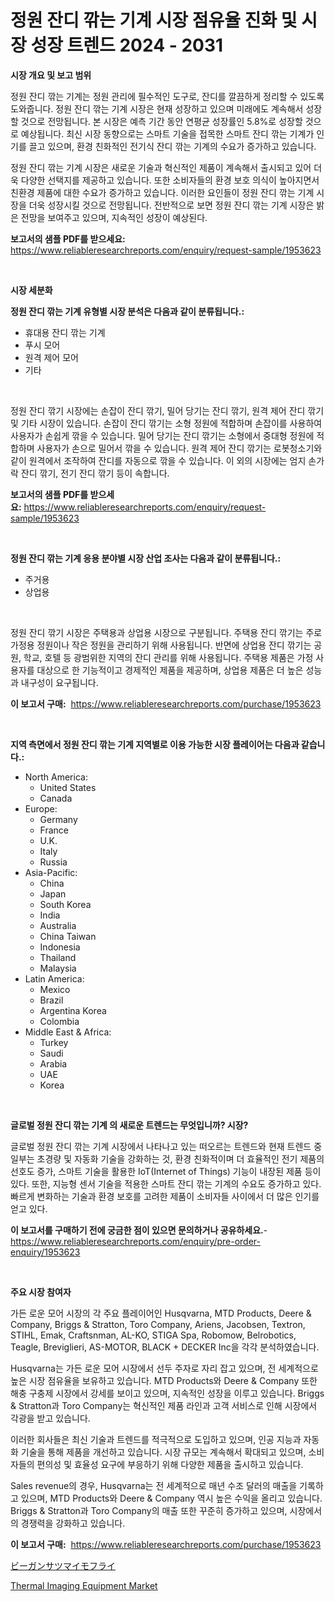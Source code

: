 <p><h1>정원 잔디 깎는 기계 시장 점유율 진화 및 시장 성장 트렌드 2024 - 2031</h1></p><p><strong>시장 개요 및 보고 범위</strong></p>
<p><p>정원 잔디 깎는 기계는 정원 관리에 필수적인 도구로, 잔디를 깔끔하게 정리할 수 있도록 도와줍니다. 정원 잔디 깎는 기계 시장은 현재 성장하고 있으며 미래에도 계속해서 성장할 것으로 전망됩니다. 본 시장은 예측 기간 동안 연평균 성장률인 5.8%로 성장할 것으로 예상됩니다. 최신 시장 동향으로는 스마트 기술을 접목한 스마트 잔디 깎는 기계가 인기를 끌고 있으며, 환경 친화적인 전기식 잔디 깎는 기계의 수요가 증가하고 있습니다. </p><p>정원 잔디 깎는 기계 시장은 새로운 기술과 혁신적인 제품이 계속해서 출시되고 있어 더욱 다양한 선택지를 제공하고 있습니다. 또한 소비자들의 환경 보호 의식이 높아지면서 친환경 제품에 대한 수요가 증가하고 있습니다. 이러한 요인들이 정원 잔디 깎는 기계 시장을 더욱 성장시킬 것으로 전망됩니다. 전반적으로 보면 정원 잔디 깎는 기계 시장은 밝은 전망을 보여주고 있으며, 지속적인 성장이 예상된다.</p></p>
<p><strong>보고서의 샘플 PDF를 받으세요:</strong> <a href="https://www.reliableresearchreports.com/enquiry/request-sample/1953623">https://www.reliableresearchreports.com/enquiry/request-sample/1953623</a></p>
<p>&nbsp;</p>
<p><strong>시장 세분화</strong></p>
<p><strong>정원 잔디 깎는 기계 유형별 시장 분석은 다음과 같이 분류됩니다.:</strong></p>
<p><ul><li>휴대용 잔디 깎는 기계</li><li>푸시 모어</li><li>원격 제어 모어</li><li>기타</li></ul></p>
<p>&nbsp;</p>
<p><p>정원 잔디 깎기 시장에는 손잡이 잔디 깎기, 밀어 당기는 잔디 깎기, 원격 제어 잔디 깎기 및 기타 시장이 있습니다. 손잡이 잔디 깎기는 소형 정원에 적합하며 손잡이를 사용하여 사용자가 손쉽게 깎을 수 있습니다. 밀어 당기는 잔디 깎기는 소형에서 중대형 정원에 적합하며 사용자가 손으로 밀어서 깎을 수 있습니다. 원격 제어 잔디 깎기는 로봇청소기와 같이 원격에서 조작하여 잔디를 자동으로 깎을 수 있습니다. 이 외의 시장에는 엄지 손가락 잔디 깎기, 전기 잔디 깎기 등이 속합니다.</p></p>
<p><strong>보고서의 샘플 PDF를 받으세요:</strong>&nbsp;<a href="https://www.reliableresearchreports.com/enquiry/request-sample/1953623">https://www.reliableresearchreports.com/enquiry/request-sample/1953623</a></p>
<p>&nbsp;</p>
<p><strong> 정원 잔디 깎는 기계 응용 분야별 시장 산업 조사는 다음과 같이 분류됩니다.:</strong></p>
<p><ul><li>주거용</li><li>상업용</li></ul></p>
<p>&nbsp;</p>
<p><p>정원 잔디 깎기 시장은 주택용과 상업용 시장으로 구분됩니다. 주택용 잔디 깎기는 주로 가정용 정원이나 작은 정원을 관리하기 위해 사용됩니다. 반면에 상업용 잔디 깎기는 공원, 학교, 호텔 등 광범위한 지역의 잔디 관리를 위해 사용됩니다. 주택용 제품은 가정 사용자를 대상으로 한 기능적이고 경제적인 제품을 제공하며, 상업용 제품은 더 높은 성능과 내구성이 요구됩니다.</p></p>
<p><strong>이 보고서 구매:</strong>&nbsp; <a href="https://www.reliableresearchreports.com/purchase/1953623">https://www.reliableresearchreports.com/purchase/1953623</a></p>
<p>&nbsp;</p>
<p><strong>지역 측면에서 정원 잔디 깎는 기계 지역별로 이용 가능한 시장 플레이어는 다음과 같습니다.:</strong></p>
<p><ul>
    <li>
        North America:
        <ul>
            <li>United States</li>
            <li>Canada</li>
        </ul>
    </li>
    <li>
        Europe:
        <ul>
            <li>Germany</li>
            <li>France</li>
            <li>U.K.</li>
            <li>Italy</li>
            <li>Russia</li>
        </ul>
    </li>
    <li>
        Asia-Pacific:
        <ul>
            <li>China</li>
            <li>Japan</li>
            <li>South Korea</li>
            <li>India</li>
            <li>Australia</li>
            <li>China Taiwan</li>
            <li>Indonesia</li>
            <li>Thailand</li>
            <li>Malaysia</li>
        </ul>
    </li>
    <li>
        Latin America:
        <ul>
            <li>Mexico</li>
            <li>Brazil</li>
            <li>Argentina Korea</li>
            <li>Colombia</li>
        </ul>
    </li>
    <li>
        Middle East & Africa:
        <ul>
            <li>Turkey</li>
            <li>Saudi</li>
            <li>Arabia</li>
            <li>UAE</li>
            <li>Korea</li>
        </ul>
    </li>
    </ul></p>
<p>&nbsp;</p>
<p><strong>글로벌 정원 잔디 깎는 기계 의 새로운 트렌드는 무엇입니까? 시장?</strong></p>
<p><p>글로벌 정원 잔디 깎는 기계 시장에서 나타나고 있는 떠오르는 트렌드와 현재 트렌드 중 일부는 초경량 및 자동화 기술을 강화하는 것, 환경 친화적이며 더 효율적인 전기 제품의 선호도 증가, 스마트 기술을 활용한 IoT(Internet of Things) 기능이 내장된 제품 등이 있다. 또한, 지능형 센서 기술을 적용한 스마트 잔디 깎는 기계의 수요도 증가하고 있다. 빠르게 변화하는 기술과 환경 보호를 고려한 제품이 소비자들 사이에서 더 많은 인기를 얻고 있다.</p></p>
<p><strong>이 보고서를 구매하기 전에 궁금한 점이 있으면 문의하거나 공유하세요.</strong>- <a href="https://www.reliableresearchreports.com/enquiry/pre-order-enquiry/1953623">https://www.reliableresearchreports.com/enquiry/pre-order-enquiry/1953623</a></p>
<p>&nbsp;</p>
<p><strong>주요 시장 참여자</strong></p>
<p><p>가든 로운 모어 시장의 각 주요 플레이어인 Husqvarna, MTD Products, Deere & Company, Briggs & Stratton, Toro Company, Ariens, Jacobsen, Textron, STIHL, Emak, Craftsnman, AL-KO, STIGA Spa, Robomow, Belrobotics, Teagle, Breviglieri, AS-MOTOR, BLACK + DECKER Inc을 각각 분석하였습니다.</p><p>Husqvarna는 가든 로운 모어 시장에서 선두 주자로 자리 잡고 있으며, 전 세계적으로 높은 시장 점유율을 보유하고 있습니다. MTD Products와 Deere & Company 또한 해충 구충제 시장에서 강세를 보이고 있으며, 지속적인 성장을 이루고 있습니다. Briggs & Stratton과 Toro Company는 혁신적인 제품 라인과 고객 서비스로 인해 시장에서 각광을 받고 있습니다.</p><p>이러한 회사들은 최신 기술과 트렌드를 적극적으로 도입하고 있으며, 인공 지능과 자동화 기술을 통해 제품을 개선하고 있습니다. 시장 규모는 계속해서 확대되고 있으며, 소비자들의 편의성 및 효율성 요구에 부응하기 위해 다양한 제품을 출시하고 있습니다.</p><p>Sales revenue의 경우, Husqvarna는 전 세계적으로 매년 수조 달러의 매출을 기록하고 있으며, MTD Products와 Deere & Company 역시 높은 수익을 올리고 있습니다. Briggs & Stratton과 Toro Company의 매출 또한 꾸준히 증가하고 있으며, 시장에서의 경쟁력을 강화하고 있습니다.</p></p>
<p><strong>이 보고서 구매:</strong>&nbsp;&nbsp;<a href="https://www.reliableresearchreports.com/purchase/1953623">https://www.reliableresearchreports.com/purchase/1953623</a></p>
<p><p><a href="https://medium.com/@opalkilback2023/%E3%83%93%E3%83%BC%E3%82%AC%E3%83%B3-%E3%82%B5%E3%83%84%E3%83%9E%E3%82%A4%E3%83%A2-%E3%83%95%E3%83%A9%E3%82%A4%E3%81%AE%E5%B8%82%E5%A0%B4%E3%81%AF-%E5%B8%82%E5%A0%B4%E3%82%B7%E3%82%A7%E3%82%A2-%E5%B8%82%E5%A0%B4%E5%8B%95%E5%90%91-%E5%B8%82%E5%A0%B4%E6%88%90%E9%95%B7%E3%81%AB%E9%96%A2%E3%81%99%E3%82%8B%E6%83%85%E5%A0%B1%E3%82%92%E6%8F%90%E4%BE%9B%E3%81%97%E3%81%BE%E3%81%99-0d2275a5e7fd">ビーガンサツマイモフライ</a></p><p><a href="https://view.publitas.com/reportprime-1/thermal-imaging-equipment-market-share-market-new-trends-analysis-report-by-type-by-application-by-end-use-by-region-and-segment-forecasts-2024-2031/">Thermal Imaging Equipment Market</a></p></p>
